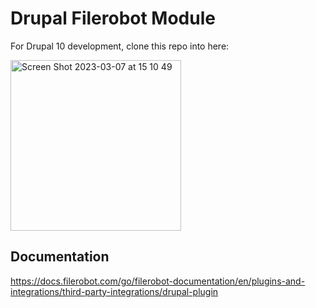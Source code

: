 # Drupal Filerobot Module

For Drupal 10 development, clone this repo into here:

<img width="273" alt="Screen Shot 2023-03-07 at 15 10 49" src="https://user-images.githubusercontent.com/20809372/223362548-088a47c9-ff15-496f-8987-a12475a9d925.png">

## Documentation

https://docs.filerobot.com/go/filerobot-documentation/en/plugins-and-integrations/third-party-integrations/drupal-plugin
